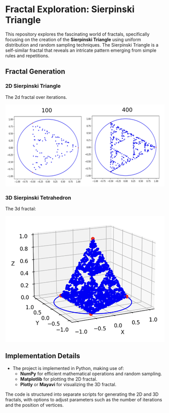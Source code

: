 # Fractal Exploration: Sierpinski Triangle

This repository explores the fascinating world of fractals, specifically focusing on the creation of the **Sierpinski Triangle** using uniform distribution and random sampling techniques. The Sierpinski Triangle is a self-similar fractal that reveals an intricate pattern emerging from simple rules and repetitions.

## Fractal Generation

### 2D Sierpinski Triangle
The 2d fractal over iterations.

![fractal](2d.png)

### 3D Sierpinski Tetrahedron
The 3d fractal:

![fractal](3d.png)


## Implementation Details

- The project is implemented in Python, making use of:
  - **NumPy** for efficient mathematical operations and random sampling.
  - **Matplotlib** for plotting the 2D fractal.
  - **Plotly** or **Mayavi** for visualizing the 3D fractal.

The code is structured into separate scripts for generating the 2D and 3D fractals, with options to adjust parameters such as the number of iterations and the position of vertices.
